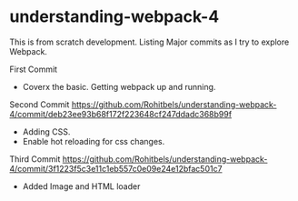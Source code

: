 # understanding-webpack-4

This is from scratch development.
Listing Major commits as I try to explore Webpack.

First Commit
- Coverx the basic. Getting webpack up and running.

Second Commit https://github.com/Rohitbels/understanding-webpack-4/commit/deb23ee93b68f172f223648cf247ddadc368b99f
- Adding CSS.
- Enable hot reloading for css changes.

Third Commit https://github.com/Rohitbels/understanding-webpack-4/commit/3f1223f5c3e11c1eb557c0e09e24e12bfac501c7
- Added Image and HTML loader
